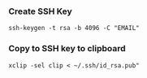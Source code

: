 

### Create SSH Key ###

 ```ssh-keygen -t rsa -b 4096 -C "EMAIL"```
 
 ### Copy to SSH key to clipboard ###
 ```xclip -sel clip < ~/.ssh/id_rsa.pub"```
 
